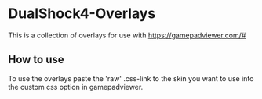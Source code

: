 # DualShock4-Overlays
This is a collection of overlays for use with https://gamepadviewer.com/#

## How to use
To use the overlays paste the 'raw' .css-link to the skin you want to use into the custom css option in gamepadviewer.
